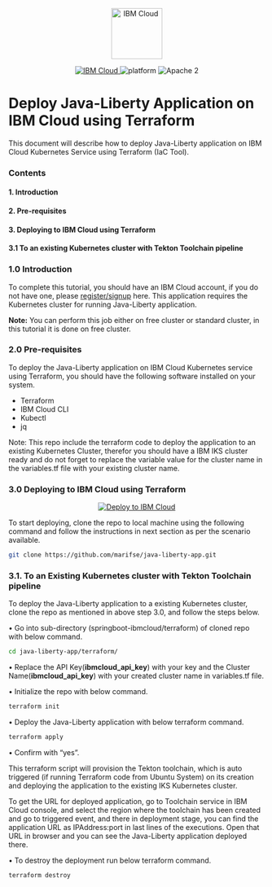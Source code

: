 <p align="center">
    <a href="https://cloud.ibm.com">
        <img src="https://cloud.ibm.com/media/docs/developer-appservice/resources/ibm-cloud.svg" height="100" alt="IBM Cloud">
    </a>
</p>

<p align="center">
    <a href="https://cloud.ibm.com">
    <img src="https://img.shields.io/badge/IBM%20Cloud-powered-blue.svg" alt="IBM Cloud">
    </a>
    <img src="https://img.shields.io/badge/platform-node-lightgrey.svg?style=flat" alt="platform">
    <img src="https://img.shields.io/badge/license-Apache2-blue.svg?style=flat" alt="Apache 2">
</p>


# Deploy Java-Liberty Application on IBM Cloud using Terraform

This document will describe how to deploy Java-Liberty application on IBM Cloud Kubernetes Service using Terraform (IaC Tool).

### Contents

#### 1.     Introduction
#### 2.     Pre-requisites
#### 3.     Deploying to IBM Cloud using Terraform
#### 3.1	    To an existing Kubernetes cluster with Tekton Toolchain pipeline


### 1.0 Introduction

To complete this tutorial, you should have an IBM Cloud account, if you do not have one, please [register/signup](https://cloud.ibm.com/registration) here. This application requires the Kubernetes cluster for running Java-Liberty application.

**Note:** You can perform this job either on free cluster or standard cluster, in this tutorial it is done on free cluster.

### 2.0 Pre-requisites

To deploy the Java-Liberty application on IBM Cloud Kubernetes service using Terraform, you should have the following software installed on your system.

  -	Terraform
  -	IBM Cloud CLI
  -	Kubectl
  - jq
  
Note: This repo include the terraform code to deploy the application to an existing Kubernetes Cluster, therefor you should have a IBM IKS cluster ready and do not forget to replace the variable value for the cluster name in the variables.tf file with your existing cluster name. 

### 3.0	Deploying to IBM Cloud using Terraform 

<p align="center">
    <a href="https://cloud.ibm.com/developer/appservice/create-app?defaultDeploymentToolchain=&defaultLanguage=NODE&navMode=starterkits&starterKit=3f3f65c6-4a2c-3255-8e80-d2ac52ca608a">
    <img src="https://cloud.ibm.com/devops/setup/deploy/button_x2.png" alt="Deploy to IBM Cloud">
    </a>
</p>

To start deploying, clone the repo to local machine using the following command and follow the instructions in next section as per the scenario available.

```bash
git clone https://github.com/marifse/java-liberty-app.git
```

### 3.1. To an Existing Kubernetes cluster with Tekton Toolchain pipeline

To deploy the Java-Liberty application to a existing Kubernetes cluster, clone the repo as mentioned in above step 3.0, and follow the steps below. 

•	Go into sub-directory (springboot-ibmcloud/terraform) of cloned repo with below command.

```bash
cd java-liberty-app/terraform/
```

•	Replace the API Key(**ibmcloud_api_key**)  with your key and the Cluster Name(**ibmcloud_api_key**) with your created cluster name in variables.tf file.

•	Initialize the repo with below command.

```bash
terraform init
```

•	Deploy the Java-Liberty application with below terraform command.

```bash
terraform apply
```

• Confirm with “yes”.

This terraform script will provision the Tekton toolchain, which is auto triggered (if running Terraform code from Ubuntu System) on its creation and deploying the application to the existing IKS Kubernetes cluster.

To get the URL for deployed application, go to Toolchain service in IBM Cloud console, and select the region where the toolchain has been created and go to triggered event, and there in deployment stage, you can find the application URL as IPAddress:port in last lines of the executions. Open that URL in browser and you can see the Java-Liberty application deployed there.

•	To destroy the deployment run below terraform command.

```bash
terraform destroy
```
